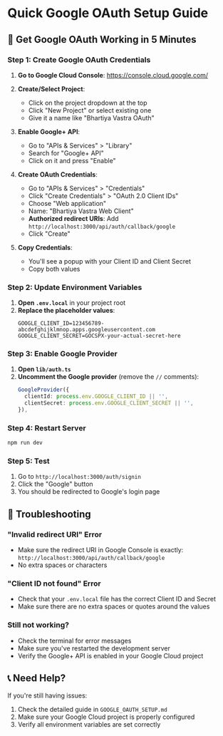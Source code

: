 # Quick Google OAuth Setup Guide

## 🚀 Get Google OAuth Working in 5 Minutes

### Step 1: Create Google OAuth Credentials

1. **Go to Google Cloud Console**: https://console.cloud.google.com/
2. **Create/Select Project**: 
   - Click on the project dropdown at the top
   - Click "New Project" or select existing one
   - Give it a name like "Bhartiya Vastra OAuth"

3. **Enable Google+ API**:
   - Go to "APIs & Services" > "Library"
   - Search for "Google+ API" 
   - Click on it and press "Enable"

4. **Create OAuth Credentials**:
   - Go to "APIs & Services" > "Credentials"
   - Click "Create Credentials" > "OAuth 2.0 Client IDs"
   - Choose "Web application"
   - Name: "Bhartiya Vastra Web Client"
   - **Authorized redirect URIs**: Add `http://localhost:3000/api/auth/callback/google`
   - Click "Create"

5. **Copy Credentials**:
   - You'll see a popup with your Client ID and Client Secret
   - Copy both values

### Step 2: Update Environment Variables

1. **Open `.env.local`** in your project root
2. **Replace the placeholder values**:
   ```env
   GOOGLE_CLIENT_ID=123456789-abcdefghijklmnop.apps.googleusercontent.com
   GOOGLE_CLIENT_SECRET=GOCSPX-your-actual-secret-here
   ```

### Step 3: Enable Google Provider

1. **Open `lib/auth.ts`**
2. **Uncomment the Google provider** (remove the `//` comments):
   ```typescript
   GoogleProvider({
     clientId: process.env.GOOGLE_CLIENT_ID || '',
     clientSecret: process.env.GOOGLE_CLIENT_SECRET || '',
   }),
   ```

### Step 4: Restart Server

```bash
npm run dev
```

### Step 5: Test

1. Go to `http://localhost:3000/auth/signin`
2. Click the "Google" button
3. You should be redirected to Google's login page

## 🔧 Troubleshooting

### "Invalid redirect URI" Error
- Make sure the redirect URI in Google Console is exactly: `http://localhost:3000/api/auth/callback/google`
- No extra spaces or characters

### "Client ID not found" Error
- Check that your `.env.local` file has the correct Client ID and Secret
- Make sure there are no extra spaces or quotes around the values

### Still not working?
- Check the terminal for error messages
- Make sure you've restarted the development server
- Verify the Google+ API is enabled in your Google Cloud project

## 📞 Need Help?

If you're still having issues:
1. Check the detailed guide in `GOOGLE_OAUTH_SETUP.md`
2. Make sure your Google Cloud project is properly configured
3. Verify all environment variables are set correctly
